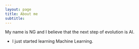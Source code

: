 ```yaml
---
layout: page
title: About me
subtitle:
---
```


My name is NG and I believe that the next step of evolution is AI.

- I just started learning Machine Learning.
